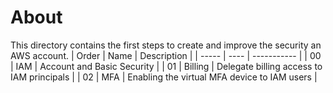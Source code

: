 # About
This directory contains the first steps to create and improve the security an AWS account.
| Order | Name | Description |
| ----- | ---- | ----------- |
| 00 | IAM | Account and Basic Security |
| 01 | Billing | Delegate billing access to IAM principals |
| 02 | MFA | Enabling the virtual MFA device to IAM users |

